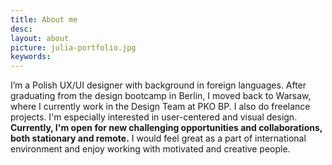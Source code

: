 ```yaml
---
title: About me
desc:
layout: about
picture: julia-portfolio.jpg
keywords: 
---
```


I’m a Polish UX/UI designer with background in foreign languages. After graduating from the design bootcamp in Berlin, I moved back to Warsaw, where I currently work in the Design Team at PKO BP. I also do freelance projects.
I'm especially interested in user-centered and visual design. **Currently, I'm open for new challenging opportunities and collaborations, both stationary and remote.** I would feel great as a part of international environment and enjoy working with motivated and creative people.